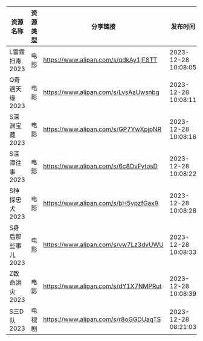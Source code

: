 | 资源名称        | 资源类型 | 分享链接                                 | 发布时间                |
| ----------- | ---- | ------------------------------------ | ------------------- |
| L雷霆扫毒2023   | 电影   | https://www.alipan.com/s/qdkAy1jF8TT | 2023-12-28 10:08:05 |
| Q奇遇天缘2023   | 电影   | https://www.alipan.com/s/LvsAaUwsnbg | 2023-12-28 10:08:11 |
| S深渊宝藏2023   | 电影   | https://www.alipan.com/s/GP7YwXpjpNR | 2023-12-28 10:08:16 |
| S深潭往事2023   | 电影   | https://www.alipan.com/s/6c8DvFytosD | 2023-12-28 10:08:22 |
| S神探忠犬2023   | 电影   | https://www.alipan.com/s/bH5ypzfGax9 | 2023-12-28 10:08:28 |
| S身后那些事儿2023 | 电影   | https://www.alipan.com/s/vw7Lz3dvUWU | 2023-12-28 10:08:33 |
| Z致命洪灾2023   | 电影   | https://www.alipan.com/s/dY1X7NMPRut | 2023-12-28 10:08:39 |
| S三D队2023    | 电视剧  | https://www.alipan.com/s/r8oGGDUaqTS | 2023-12-28 08:21:03 |
